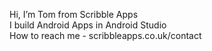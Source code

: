 Hi, I’m Tom from Scribble Apps  
I build Android Apps in Android Studio  
How to reach me - scribbleapps.co.uk/contact
